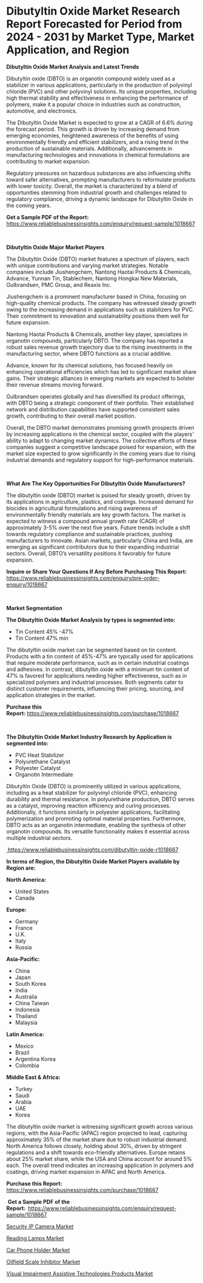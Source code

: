 <p><h1>Dibutyltin Oxide Market Research Report Forecasted for Period from 2024 -  2031 by Market Type, Market Application, and Region</h1></p><p><strong>Dibutyltin Oxide Market Analysis and Latest Trends</strong></p>
<p><p>Dibutyltin oxide (DBTO) is an organotin compound widely used as a stabilizer in various applications, particularly in the production of polyvinyl chloride (PVC) and other polyvinyl solutions. Its unique properties, including high thermal stability and effectiveness in enhancing the performance of polymers, make it a popular choice in industries such as construction, automotive, and electronics.</p><p>The Dibutyltin Oxide Market is expected to grow at a CAGR of 6.6% during the forecast period. This growth is driven by increasing demand from emerging economies, heightened awareness of the benefits of using environmentally friendly and efficient stabilizers, and a rising trend in the production of sustainable materials. Additionally, advancements in manufacturing technologies and innovations in chemical formulations are contributing to market expansion. </p><p>Regulatory pressures on hazardous substances are also influencing shifts toward safer alternatives, prompting manufacturers to reformulate products with lower toxicity. Overall, the market is characterized by a blend of opportunities stemming from industrial growth and challenges related to regulatory compliance, driving a dynamic landscape for Dibutyltin Oxide in the coming years.</p></p>
<p><strong>Get a Sample PDF of the Report:&nbsp;</strong> <a href="https://www.reliablebusinessinsights.com/enquiry/request-sample/1018667">https://www.reliablebusinessinsights.com/enquiry/request-sample/1018667</a></p>
<p>&nbsp;</p>
<p><strong>Dibutyltin Oxide Major Market Players</strong></p>
<p><p>The Dibutyltin Oxide (DBTO) market features a spectrum of players, each with unique contributions and varying market strategies. Notable companies include Jiushengchem, Nantong Haotai Products & Chemicals, Advance, Yunnan Tin, Stablechem, Nantong Hongkai New Materials, Gulbrandsen, PMC Group, and Reaxis Inc.</p><p>Jiushengchem is a prominent manufacturer based in China, focusing on high-quality chemical products. The company has witnessed steady growth owing to the increasing demand in applications such as stabilizers for PVC. Their commitment to innovation and sustainability positions them well for future expansion.</p><p>Nantong Haotai Products & Chemicals, another key player, specializes in organotin compounds, particularly DBTO. The company has reported a robust sales revenue growth trajectory due to the rising investments in the manufacturing sector, where DBTO functions as a crucial additive.</p><p>Advance, known for its chemical solutions, has focused heavily on enhancing operational efficiencies which has led to significant market share gains. Their strategic alliances in emerging markets are expected to bolster their revenue streams moving forward.</p><p>Gulbrandsen operates globally and has diversified its product offerings, with DBTO being a strategic component of their portfolio. Their established network and distribution capabilities have supported consistent sales growth, contributing to their overall market position.</p><p>Overall, the DBTO market demonstrates promising growth prospects driven by increasing applications in the chemical sector, coupled with the players' ability to adapt to changing market dynamics. The collective efforts of these companies suggest a competitive landscape poised for expansion, with the market size expected to grow significantly in the coming years due to rising industrial demands and regulatory support for high-performance materials.</p></p>
<p>&nbsp;</p>
<p><strong>What Are The Key Opportunities For Dibutyltin Oxide Manufacturers?</strong></p>
<p><p>The dibutyltin oxide (DBTO) market is poised for steady growth, driven by its applications in agriculture, plastics, and coatings. Increased demand for biocides in agricultural formulations and rising awareness of environmentally friendly materials are key growth factors. The market is expected to witness a compound annual growth rate (CAGR) of approximately 3-5% over the next five years. Future trends include a shift towards regulatory compliance and sustainable practices, pushing manufacturers to innovate. Asian markets, particularly China and India, are emerging as significant contributors due to their expanding industrial sectors. Overall, DBTO’s versatility positions it favorably for future expansion.</p></p>
<p><strong>Inquire or Share Your Questions If Any Before Purchasing This Report:</strong> <a href="https://www.reliablebusinessinsights.com/enquiry/pre-order-enquiry/1018667">https://www.reliablebusinessinsights.com/enquiry/pre-order-enquiry/1018667</a></p>
<p>&nbsp;</p>
<p><strong>Market Segmentation</strong></p>
<p><strong>The Dibutyltin Oxide Market Analysis by types is segmented into:</strong></p>
<p><ul><li>Tin Content 45% -47%</li><li>Tin Content 47% min</li></ul></p>
<p><p>The dibutyltin oxide market can be segmented based on tin content. Products with a tin content of 45%-47% are typically used for applications that require moderate performance, such as in certain industrial coatings and adhesives. In contrast, dibutyltin oxide with a minimum tin content of 47% is favored for applications needing higher effectiveness, such as in specialized polymers and industrial processes. Both segments cater to distinct customer requirements, influencing their pricing, sourcing, and application strategies in the market.</p></p>
<p><strong>Purchase this Report:&nbsp;</strong><a href="https://www.reliablebusinessinsights.com/purchase/1018667">https://www.reliablebusinessinsights.com/purchase/1018667</a></p>
<p>&nbsp;</p>
<p><strong>The Dibutyltin Oxide Market Industry Research by Application is segmented into:</strong></p>
<p><ul><li>PVC Heat Stabilizer</li><li>Polyurethane Catalyst</li><li>Polyester Catalyst</li><li>Organotin Intermediate</li></ul></p>
<p><p>Dibutyltin Oxide (DBTO) is prominently utilized in various applications, including as a heat stabilizer for polyvinyl chloride (PVC), enhancing durability and thermal resistance. In polyurethane production, DBTO serves as a catalyst, improving reaction efficiency and curing processes. Additionally, it functions similarly in polyester applications, facilitating polymerization and promoting optimal material properties. Furthermore, DBTO acts as an organotin intermediate, enabling the synthesis of other organotin compounds. Its versatile functionality makes it essential across multiple industrial sectors.</p></p>
<p><a href="https://www.reliablebusinessinsights.com/dibutyltin-oxide-r1018667">&nbsp;https://www.reliablebusinessinsights.com/dibutyltin-oxide-r1018667</a></p>
<p><strong>In terms of Region, the Dibutyltin Oxide Market Players available by Region are:</strong></p>
<p>
    <p> <strong> North America: </strong>
        <ul>
            <li>United States</li>
            <li>Canada</li>
        </ul>
        </p> 
    <p> <strong> Europe: </strong>
        <ul>
            <li>Germany</li>
            <li>France</li>
            <li>U.K.</li>
            <li>Italy</li>
            <li>Russia</li>
        </ul>
        </p> 
    <p> <strong> Asia-Pacific: </strong>
        <ul>
            <li>China</li>
            <li>Japan</li>
            <li>South Korea</li>
            <li>India</li>
            <li>Australia</li>
            <li>China Taiwan</li>
            <li>Indonesia</li>
            <li>Thailand</li>
            <li>Malaysia</li>
        </ul>
        </p> 
    <p> <strong> Latin America: </strong>
        <ul>
            <li>Mexico</li>
            <li>Brazil</li>
            <li>Argentina Korea</li>
            <li>Colombia</li>
        </ul>
        </p> 
    <p> <strong> Middle East & Africa: </strong>
        <ul>
            <li>Turkey</li>
            <li>Saudi</li>
            <li>Arabia</li>
            <li>UAE</li>
            <li>Korea</li>
        </ul>
    </p>
    </p>
<p><p>The dibutyltin oxide market is witnessing significant growth across various regions, with the Asia-Pacific (APAC) region projected to lead, capturing approximately 35% of the market share due to robust industrial demand. North America follows closely, holding about 30%, driven by stringent regulations and a shift towards eco-friendly alternatives. Europe retains about 25% market share, while the USA and China account for around 5% each. The overall trend indicates an increasing application in polymers and coatings, driving market expansion in APAC and North America.</p></p>
<p><strong>Purchase this Report: </strong><a href="https://www.reliablebusinessinsights.com/purchase/1018667">https://www.reliablebusinessinsights.com/purchase/1018667</a></p>
<p>&nbsp;<strong>Get a Sample PDF of the Report:&nbsp;&nbsp;</strong><a href="https://www.reliablebusinessinsights.com/enquiry/request-sample/1018667">https://www.reliablebusinessinsights.com/enquiry/request-sample/1018667</a></p>
<p><strong></strong></p>
<p><p><a href="https://www.linkedin.com/pulse/market-forecasting-change-global-security-ip-camera-dynamics-mos8f?trackingId=F7W07sSaRa2nNfMBPM8lQA%3D%3D">Security IP Camera Market</a></p><p><a href="https://medium.com/@maudeefields042024/the-global-market-overview-of-the-reading-lamps-market-provides-a-unique-perspective-on-the-key-8f63d3039659">Reading Lamps Market</a></p><p><a href="https://www.linkedin.com/pulse/analyzing-car-phone-holder-market-dynamics-growth-drivers-forecasted-ckpzf?trackingId=z8o2u%2BT%2BRTidfzwveD89ww%3D%3D">Car Phone Holder Market</a></p><p><a href="https://issuu.com/reportprime-2/docs/oilfield-scale-inhibitor-market-siz_62fdc9f0ec78c7">Oilfield Scale Inhibitor Market</a></p><p><a href="https://github.com/FahadAhmed223/Market-Research-Report-List-1/blob/main/visual-impairment-assistive-technologies-products-market.md">Visual Impairment Assistive Technologies Products Market</a></p></p>